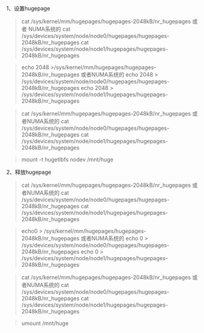 1、设置hugepage
 >cat /sys/kernel/mm/hugepages/hugepages-2048kB/nr_hugepages 
 >或者 NUMA系统的
 >cat /sys/devices/system/node/node0/hugepages/hugepages-2048kB/nr_hugepages
 cat /sys/devices/system/node/node1/hugepages/hugepages-2048kB/nr_hugepages

 >echo 2048 >/sys/kernel/mm/hugepages/hugepages-2048kB/nr_hugepages
 >或者NUMA系统的
 >echo 2048 > /sys/devices/system/node/node0/hugepages/hugepages-2048kB/nr_hugepages
 echo 2048 > /sys/devices/system/node/node1/hugepages/hugepages-2048kB/nr_hugepages

 >cat /sys/kernel/mm/hugepages/hugepages-2048kB/nr_hugepages 
 >或者NUMA系统的
 >cat /sys/devices/system/node/node0/hugepages/hugepages-2048kB/nr_hugepages
 cat /sys/devices/system/node/node1/hugepages/hugepages-2048kB/nr_hugepages
 
 >mount -t hugetlbfs nodev /mnt/huge

2、释放hugepage
 >cat /sys/kernel/mm/hugepages/hugepages-2048kB/nr_hugepages 
 >或者NUMA系统的
 >cat /sys/devices/system/node/node0/hugepages/hugepages-2048kB/nr_hugepages
 cat /sys/devices/system/node/node1/hugepages/hugepages-2048kB/nr_hugepages

 >echo0 > /sys/kernel/mm/hugepages/hugepages-2048kB/nr_hugepages 
 >或者NUMA系统的
 >echo 0 > /sys/devices/system/node/node0/hugepages/hugepages-2048kB/nr_hugepages
 echo 0 > /sys/devices/system/node/node1/hugepages/hugepages-2048kB/nr_hugepages

 >cat /sys/kernel/mm/hugepages/hugepages-2048kB/nr_hugepages 
 >或者NUMA系统的
 >cat /sys/devices/system/node/node0/hugepages/hugepages-2048kB/nr_hugepages
 cat /sys/devices/system/node/node1/hugepages/hugepages-2048kB/nr_hugepages

 >umount /mnt/huge
